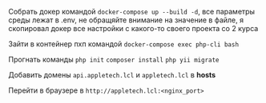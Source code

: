 Собрать докер командой `docker-compose up --build -d`, все параметры среды лежат в .env, не обращяйте внимание на значение в файле, я скопировал докер все настройки с какого-то своего проекта со 2 курса

Зайти в контейнер пхп командой `docker-compose exec php-cli bash`

Прогнать команды `php init` `composer install` `php yii migrate`

Добавить домены `api.appletech.lcl` и `appletech.lcl` в **hosts**

Перейти в браузере в `http://appletech.lcl:<nginx_port>`